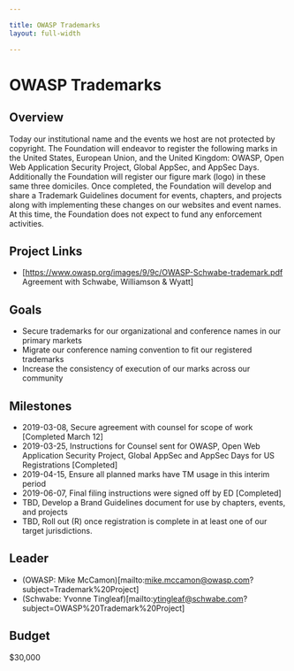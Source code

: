 ```yaml
---

title: OWASP Trademarks
layout: full-width

---
```


# OWASP Trademarks

## Overview

Today our institutional name and the events we host are not protected by copyright. The Foundation will endeavor to register the following marks in the United States, European Union, and the United Kingdom: OWASP, Open Web Application Security Project, Global AppSec, and AppSec Days. Additionally the Foundation will register our figure mark (logo) in these same three domiciles. Once completed, the Foundation will develop and share a Trademark Guidelines document for events, chapters, and projects along with implementing these changes on our websites and event names. At this time, the Foundation does not expect to fund any enforcement activities.

## Project Links
* [https://www.owasp.org/images/9/9c/OWASP-Schwabe-trademark.pdf Agreement with Schwabe, Williamson & Wyatt]

## Goals 
* Secure trademarks for our organizational and conference names in our primary markets
* Migrate our conference naming convention to fit our registered trademarks
* Increase the consistency of execution of our marks across our community

## Milestones

* 2019-03-08, Secure agreement with counsel for scope of work [Completed March 12]
* 2019-03-25, Instructions for Counsel sent for OWASP, Open Web Application Security Project, Global AppSec and AppSec Days for US Registrations [Completed]
* 2019-04-15, Ensure all planned marks have TM usage in this interim period
* 2019-06-07, Final filing instructions were signed off by ED [Completed]
* TBD, Develop a Brand Guidelines document for use by chapters, events, and projects
* TBD, Roll out (R) once registration is complete in at least one of our target jurisdictions.

## Leader

* (OWASP: Mike McCamon)[mailto:mike.mccamon@owasp.com?subject=Trademark%20Project]
* (Schwabe: Yvonne Tingleaf)[mailto:ytingleaf@schwabe.com?subject=OWASP%20Trademark%20Project]

## Budget

$30,000
